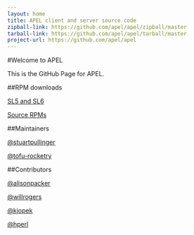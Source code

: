 ```yaml
---
layout: home
title: APEL client and server source code
zipball-link: https://github.com/apel/apel/zipball/master
tarball-link: https://github.com/apel/apel/tarball/master
project-url: https://github.com/apel/apel
---
```


#Welcome to APEL

This is the GitHub Page for APEL.

##RPM downloads

[SL5 and SL6](https://apel.github.io/rpms/)

[Source RPMs](https://apel.github.io/srpms/)

##Maintainers

[@stuartpullinger](https://github.com/stuartpullinger)

[@tofu-rocketry](https://github.com/tofu-rocketry)

##Contributors

[@alisonpacker](https://github.com/alisonpacker)

[@willrogers](https://github.com/willrogers)

[@kjopek](https://github.com/kjopek)

[@hperl](https://github.com/hperl)